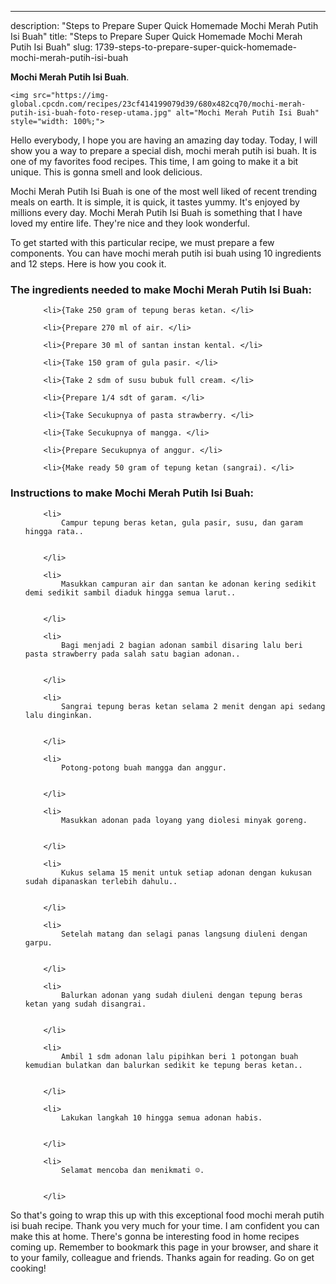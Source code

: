 ---
description: "Steps to Prepare Super Quick Homemade Mochi Merah Putih Isi Buah"
title: "Steps to Prepare Super Quick Homemade Mochi Merah Putih Isi Buah"
slug: 1739-steps-to-prepare-super-quick-homemade-mochi-merah-putih-isi-buah

<p>
	<strong>Mochi Merah Putih Isi Buah</strong>. 
	
</p>
<p>
	
	<img src="https://img-global.cpcdn.com/recipes/23cf414199079d39/680x482cq70/mochi-merah-putih-isi-buah-foto-resep-utama.jpg" alt="Mochi Merah Putih Isi Buah" style="width: 100%;">
	
	
</p>
<p>
	Hello everybody, I hope you are having an amazing day today. Today, I will show you a way to prepare a special dish, mochi merah putih isi buah. It is one of my favorites food recipes. This time, I am going to make it a bit unique. This is gonna smell and look delicious.
</p>
	
<p>
	Mochi Merah Putih Isi Buah is one of the most well liked of recent trending meals on earth. It is simple, it is quick, it tastes yummy. It's enjoyed by millions every day. Mochi Merah Putih Isi Buah is something that I have loved my entire life. They're nice and they look wonderful.
</p>
<p>
	
</p>

<p>
To get started with this particular recipe, we must prepare a few components. You can have mochi merah putih isi buah using 10 ingredients and 12 steps. Here is how you cook it.
</p>

<h3>The ingredients needed to make Mochi Merah Putih Isi Buah:</h3>

<ol>
	
		<li>{Take 250 gram of tepung beras ketan. </li>
	
		<li>{Prepare 270 ml of air. </li>
	
		<li>{Prepare 30 ml of santan instan kental. </li>
	
		<li>{Take 150 gram of gula pasir. </li>
	
		<li>{Take 2 sdm of susu bubuk full cream. </li>
	
		<li>{Prepare 1/4 sdt of garam. </li>
	
		<li>{Take Secukupnya of pasta strawberry. </li>
	
		<li>{Take Secukupnya of mangga. </li>
	
		<li>{Prepare Secukupnya of anggur. </li>
	
		<li>{Make ready 50 gram of tepung ketan (sangrai). </li>
	
</ol>
<p>
	
</p>

<h3>Instructions to make Mochi Merah Putih Isi Buah:</h3>

<ol>
	
		<li>
			Campur tepung beras ketan, gula pasir, susu, dan garam hingga rata..
			
			
		</li>
	
		<li>
			Masukkan campuran air dan santan ke adonan kering sedikit demi sedikit sambil diaduk hingga semua larut..
			
			
		</li>
	
		<li>
			Bagi menjadi 2 bagian adonan sambil disaring lalu beri pasta strawberry pada salah satu bagian adonan..
			
			
		</li>
	
		<li>
			Sangrai tepung beras ketan selama 2 menit dengan api sedang lalu dinginkan.
			
			
		</li>
	
		<li>
			Potong-potong buah mangga dan anggur.
			
			
		</li>
	
		<li>
			Masukkan adonan pada loyang yang diolesi minyak goreng.
			
			
		</li>
	
		<li>
			Kukus selama 15 menit untuk setiap adonan dengan kukusan sudah dipanaskan terlebih dahulu..
			
			
		</li>
	
		<li>
			Setelah matang dan selagi panas langsung diuleni dengan garpu.
			
			
		</li>
	
		<li>
			Balurkan adonan yang sudah diuleni dengan tepung beras ketan yang sudah disangrai.
			
			
		</li>
	
		<li>
			Ambil 1 sdm adonan lalu pipihkan beri 1 potongan buah kemudian bulatkan dan balurkan sedikit ke tepung beras ketan..
			
			
		</li>
	
		<li>
			Lakukan langkah 10 hingga semua adonan habis.
			
			
		</li>
	
		<li>
			Selamat mencoba dan menikmati ☺️.
			
			
		</li>
	
</ol>

<p>
	
</p>

<p>
	So that's going to wrap this up with this exceptional food mochi merah putih isi buah recipe. Thank you very much for your time. I am confident you can make this at home. There's gonna be interesting food in home recipes coming up. Remember to bookmark this page in your browser, and share it to your family, colleague and friends. Thanks again for reading. Go on get cooking!
</p>
